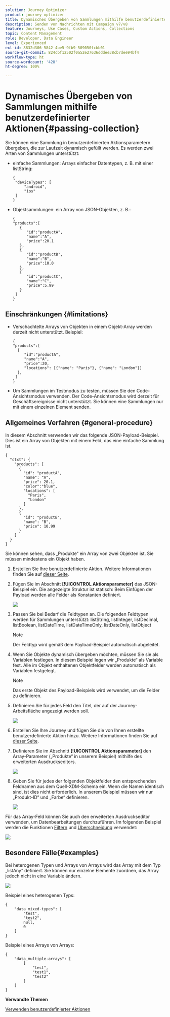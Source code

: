 ```yaml
---
solution: Journey Optimizer
product: journey optimizer
title: Dynamisches Übergeben von Sammlungen mithilfe benutzerdefinierter Aktionen
description: Senden von Nachrichten mit Campaign v7/v8
feature: Journeys, Use Cases, Custom Actions, Collections
topic: Content Management
role: Developer, Data Engineer
level: Experienced
exl-id: 8832d306-5842-4be5-9fb9-509050fcbb01
source-git-commit: 824cbf12502f0a52e27636dddee38cb7dee94bf4
workflow-type: ht
source-wordcount: '428'
ht-degree: 100%

---
```



# Dynamisches Übergeben von Sammlungen mithilfe benutzerdefinierter Aktionen{#passing-collection}

Sie können eine Sammlung in benutzerdefinierten Aktionsparametern übergeben, die zur Laufzeit dynamisch gefüllt werden. Es werden zwei Arten von Sammlungen unterstützt:

* einfache Sammlungen: Arrays einfacher Datentypen, z. B. mit einer listString:

  ```
  {
   "deviceTypes": [
       "android",
       "ios"
   ]
  }
  ```

* Objektsammlungen: ein Array von JSON-Objekten, z. B.:

  ```
  {
  "products":[
     {
        "id":"productA",
        "name":"A",
        "price":20.1
     },
     {
        "id":"productB",
        "name":"B",
        "price":10.0
     },
     {
        "id":"productC",
        "name":"C",
        "price":5.99
     }
   ]
  }
  ```

## Einschränkungen {#limitations}

* Verschachtelte Arrays von Objekten in einem Objekt-Array werden derzeit nicht unterstützt. Beispiel:

  ```
  {
  "products":[
    {
       "id":"productA",
       "name":"A",
       "price":20,
       "locations": [{"name": "Paris"}, {"name": "London"}]
    },
   ]
  }
  ```

* Um Sammlungen im Testmodus zu testen, müssen Sie den Code-Ansichtsmodus verwenden. Der Code-Ansichtsmodus wird derzeit für Geschäftsereignisse nicht unterstützt. Sie können eine Sammlungen nur mit einem einzelnen Element senden.

## Allgemeines Verfahren {#general-procedure}

In diesem Abschnitt verwenden wir das folgende JSON-Payload-Beispiel. Dies ist ein Array von Objekten mit einem Feld, das eine einfache Sammlung ist.

```
{
  "ctxt": {
    "products": [
      {
        "id": "productA",
        "name": "A",
        "price": 20.1,
        "color":"blue",
        "locations": [
          "Paris",
          "London"
        ]
      },
      {
        "id": "productB",
        "name": "B",
        "price": 10.99
      }
    ]
  }
}
```

Sie können sehen, dass „Produkte“ ein Array von zwei Objekten ist. Sie müssen mindestens ein Objekt haben.

1. Erstellen Sie Ihre benutzerdefinierte Aktion. Weitere Informationen finden Sie auf [dieser Seite](../action/about-custom-action-configuration.md).

1. Fügen Sie im Abschnitt **[!UICONTROL Aktionsparameter]** das JSON-Beispiel ein. Die angezeigte Struktur ist statisch: Beim Einfügen der Payload werden alle Felder als Konstanten definiert.

   ![](assets/uc-collection-1.png)

1. Passen Sie bei Bedarf die Feldtypen an. Die folgenden Feldtypen werden für Sammlungen unterstützt: listString, listInteger, listDecimal, listBoolean, listDateTime, listDateTimeOnly, listDateOnly, listObject

   >[!NOTE]
   >
   >Der Feldtyp wird gemäß dem Payload-Beispiel automatisch abgeleitet.

1. Wenn Sie Objekte dynamisch übergeben möchten, müssen Sie sie als Variablen festlegen. In diesem Beispiel legen wir „Produkte“ als Variable fest. Alle im Objekt enthaltenen Objektfelder werden automatisch als Variablen festgelegt.

   >[!NOTE]
   >
   >Das erste Objekt des Payload-Beispiels wird verwendet, um die Felder zu definieren.

1. Definieren Sie für jedes Feld den Titel, der auf der Journey-Arbeitsfläche angezeigt werden soll.

   ![](assets/uc-collection-2.png)

1. Erstellen Sie Ihre Journey und fügen Sie die von Ihnen erstellte benutzerdefinierte Aktion hinzu. Weitere Informationen finden Sie auf [dieser Seite](../building-journeys/using-custom-actions.md).

1. Definieren Sie im Abschnitt **[!UICONTROL Aktionsparameter]** den Array-Parameter („Produkte“ in unserem Beispiel) mithilfe des erweiterten Ausdruckseditors.

   ![](assets/uc-collection-3.png)

1. Geben Sie für jedes der folgenden Objektfelder den entsprechenden Feldnamen aus dem Quell-XDM-Schema ein. Wenn die Namen identisch sind, ist dies nicht erforderlich. In unserem Beispiel müssen wir nur „Produkt-ID“ und „Farbe“ definieren.

   ![](assets/uc-collection-4.png)

Für das Array-Feld können Sie auch den erweiterten Ausdruckseditor verwenden, um Datenbearbeitungen durchzuführen. Im folgenden Beispiel werden die Funktionen [Filtern](functions/functionfilter.md) und [Überschneidung](functions/functionintersect.md) verwendet:

![](assets/uc-collection-5.png)

## Besondere Fälle{#examples}

Bei heterogenen Typen und Arrays von Arrays wird das Array mit dem Typ „listAny“ definiert. Sie können nur einzelne Elemente zuordnen, das Array jedoch nicht in eine Variable ändern.

![](assets/uc-collection-heterogeneous.png)

Beispiel eines heterogenen Typs:

```
{
    "data_mixed-types": [
        "test",
        "test2",
        null,
        0
    ]
}
```

Beispiel eines Arrays von Arrays:

```
{
    "data_multiple-arrays": [
        [
            "test",
            "test1",
            "test2"
        ]
    ]
}
```

**Verwandte Themen**

[Verwenden benutzerdefinierter Aktionen](../building-journeys/using-custom-actions.md)
